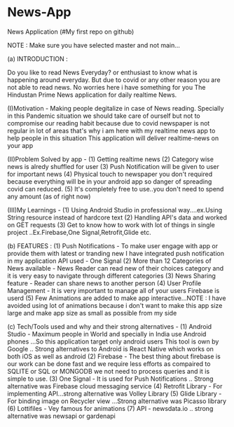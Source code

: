 # News-App 
News Application  (#My first repo on github)

NOTE : Make sure you have selected master and not main...

(a) INTRODUCTION : 

Do you like to read News Everyday? or enthusiast to know what is happening around everyday. But due to covid or any other reason you are not able to read news.
No worries here i have something for you The Hindustan Prime News application for daily realtime News.

(I)Motivation - Making people degitalize in case of News reading. Specially in this Pandemic situation
             we should take care of ourself but not to compromise our reading habit because due to covid 
			 newspaper is not regular in lot of areas that's why i am here with my realtime news app to
			 help people in this situation
			 This application will deliver realtime-news on your app
			 
(II)Problem Solved by app  - (1) Getting realtime news 
					 (2) Category wise news is alredy shuffled for user
					 (3) Push Notification will be given to user for important news
                     (4) Physical touch to newspaper you don't required because everything will be in your android app
					 so danger of spreading covid can reduced.
					 (5) It's completely free to use..you don't need to spend any amount (as of right now)
					 
(III)My Learnings - (1) Using Android Studio in professional way....ex.Using String resource instead of hardcore text
               (2) Handling API's data and worked on GET requests
			   (3) Get to know how to work with lot of things in single project ..Ex.Firebase,One Signal,Retrofit,Glide etc.

(b) FEATURES : 
                (1) Push Notifications - To make user engage with app or provide them with latest or tranding new I have integrated push notification in my application
				    API used - One Signal
				(2) More than 12 Categories of News available - News Reader can read new of their choices category and it is very easy to navigate through different categories	
				(3) News Sharing feature - Reader can share news to another person
				(4) User Profile Management - It is very important to manage all of your users Firebase is userd
                (5) Few Animations are added to make app interactive...NOTE : I have avoided using lot of animations because i don't want to make this app size large and make app size as small as possible from my side

(c) Tech/Tools used and why and their strong alternatives - 
                (1) Android Studio - Maximum people in World and specially in India use Android phones ...So this application target only android users
				                     This tool is own by Google .. Strong alternatives to Android is React Native which works on both iOS as well as android
				(2) Firebase - The best thing about firebase is our work can be done fast and we require less efforts as compaired to SQLITE or SQL or MONGODB we not need to process queries and it is simple to use.
				(3) One Signal - It is used for Push Notifications .. Strong alternative was Firebase cloud messaging service
				(4) Retrofit Library - For implementing API...strong alternative was Volley Library
				(5) Glide Library - For binding image on Recycler view ...Strong alternative was Picasso library
				(6) Lottifiles - Vey famous for animations
				(7) API - newsdata.io .. strong alternative was newsapi or gardenapi
				
